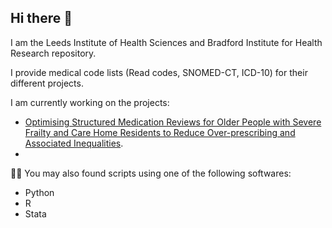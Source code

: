 ## Hi there 👋

I am the Leeds Institute of Health Sciences and Bradford Institute for Health Research repository.

I provide medical code lists (Read codes, SNOMED-CT, ICD-10) for their different projects.

I am currently working on the projects:
* [Optimising Structured Medication Reviews for Older People with Severe Frailty and Care Home Residents to Reduce Over-prescribing and Associated Inequalities](https://www.cprd.com/approved-studies/optimising-structured-medication-reviews-older-people-severe-frailty-and-care-home).
* 

:man_technologist: You may also found scripts using one of the following softwares:
* Python
* R
* Stata

<!--
**LIHS-BIHR/LIHS-BIHR** is a ✨ _special_ ✨ repository because its `README.md` (this file) appears on your GitHub profile.

Here are some ideas to get you started:

- 🔭 I’m currently working on ...
- 🌱 I’m currently learning ...
- 👯 I’m looking to collaborate on ...
- 🤔 I’m looking for help with ...
- 💬 Ask me about ...
- 📫 How to reach me: ...
- 😄 Pronouns: ...
- ⚡ Fun fact: ...
-->
